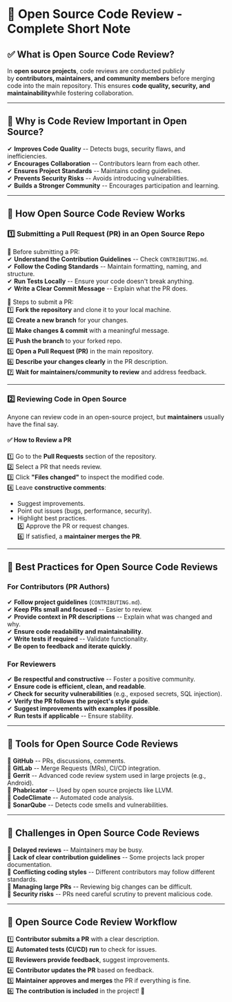 📌 Open Source Code Review - Complete Short Note
================================================

✅ What is Open Source Code Review?
----------------------------------

In **open source projects**, code reviews are conducted publicly by **contributors, maintainers, and community members** before merging code into the main repository. This ensures **code quality, security, and maintainability**while fostering collaboration.

* * * * *

🔹 Why is Code Review Important in Open Source?
-----------------------------------------------

✔ **Improves Code Quality** -- Detects bugs, security flaws, and inefficiencies.\
✔ **Encourages Collaboration** -- Contributors learn from each other.\
✔ **Ensures Project Standards** -- Maintains coding guidelines.\
✔ **Prevents Security Risks** -- Avoids introducing vulnerabilities.\
✔ **Builds a Stronger Community** -- Encourages participation and learning.

* * * * *

🔹 How Open Source Code Review Works
------------------------------------

### **1️⃣ Submitting a Pull Request (PR) in an Open Source Repo**

🔹 Before submitting a PR:\
✔ **Understand the Contribution Guidelines** -- Check `CONTRIBUTING.md`.\
✔ **Follow the Coding Standards** -- Maintain formatting, naming, and structure.\
✔ **Run Tests Locally** -- Ensure your code doesn't break anything.\
✔ **Write a Clear Commit Message** -- Explain what the PR does.

🔹 Steps to submit a PR:\
1️⃣ **Fork the repository** and clone it to your local machine.\
2️⃣ **Create a new branch** for your changes.\
3️⃣ **Make changes & commit** with a meaningful message.\
4️⃣ **Push the branch** to your forked repo.\
5️⃣ **Open a Pull Request (PR)** in the main repository.\
6️⃣ **Describe your changes clearly** in the PR description.\
7️⃣ **Wait for maintainers/community to review** and address feedback.

* * * * *

### **2️⃣ Reviewing Code in Open Source**

Anyone can review code in an open-source project, but **maintainers** usually have the final say.

#### ✅ How to Review a PR

1️⃣ Go to the **Pull Requests** section of the repository.\
2️⃣ Select a PR that needs review.\
3️⃣ Click **"Files changed"** to inspect the modified code.\
4️⃣ Leave **constructive comments**:

-   Suggest improvements.
-   Point out issues (bugs, performance, security).
-   Highlight best practices.\
    5️⃣ Approve the PR or request changes.\
    6️⃣ If satisfied, a **maintainer merges the PR**.

* * * * *

🔹 Best Practices for Open Source Code Reviews
----------------------------------------------

### **For Contributors (PR Authors)**

✔ **Follow project guidelines** (`CONTRIBUTING.md`).\
✔ **Keep PRs small and focused** -- Easier to review.\
✔ **Provide context in PR descriptions** -- Explain what was changed and why.\
✔ **Ensure code readability and maintainability**.\
✔ **Write tests if required** -- Validate functionality.\
✔ **Be open to feedback and iterate quickly**.

### **For Reviewers**

✔ **Be respectful and constructive** -- Foster a positive community.\
✔ **Ensure code is efficient, clean, and readable**.\
✔ **Check for security vulnerabilities** (e.g., exposed secrets, SQL injection).\
✔ **Verify the PR follows the project's style guide**.\
✔ **Suggest improvements with examples if possible**.\
✔ **Run tests if applicable** -- Ensure stability.

* * * * *

🔹 Tools for Open Source Code Reviews
-------------------------------------

🔹 **GitHub** -- PRs, discussions, comments.\
🔹 **GitLab** -- Merge Requests (MRs), CI/CD integration.\
🔹 **Gerrit** -- Advanced code review system used in large projects (e.g., Android).\
🔹 **Phabricator** -- Used by open source projects like LLVM.\
🔹 **CodeClimate** -- Automated code analysis.\
🔹 **SonarQube** -- Detects code smells and vulnerabilities.

* * * * *

🔹 Challenges in Open Source Code Reviews
-----------------------------------------

🔸 **Delayed reviews** -- Maintainers may be busy.\
🔸 **Lack of clear contribution guidelines** -- Some projects lack proper documentation.\
🔸 **Conflicting coding styles** -- Different contributors may follow different standards.\
🔸 **Managing large PRs** -- Reviewing big changes can be difficult.\
🔸 **Security risks** -- PRs need careful scrutiny to prevent malicious code.

* * * * *

🔹 Open Source Code Review Workflow
-----------------------------------

1️⃣ **Contributor submits a PR** with a clear description.\
2️⃣ **Automated tests (CI/CD) run** to check for issues.\
3️⃣ **Reviewers provide feedback**, suggest improvements.\
4️⃣ **Contributor updates the PR** based on feedback.\
5️⃣ **Maintainer approves and merges** the PR if everything is fine.\
6️⃣ **The contribution is included** in the project! 🚀

